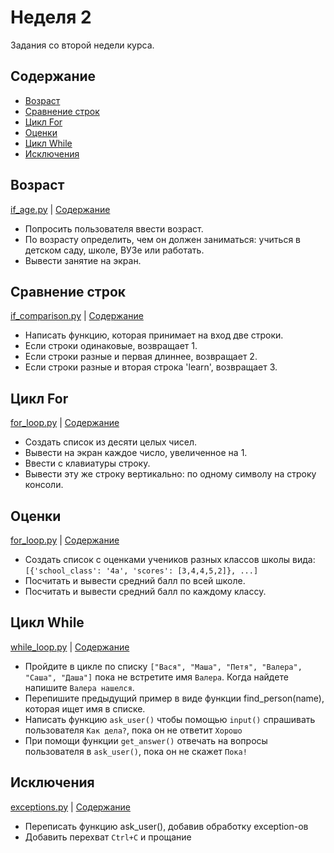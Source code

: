 # Неделя 2

Задания со второй недели курса.


## Содержание  

* [Возраст](#Возраст)  
* [Сравнение строк](#Сравнение-строк)
* [Цикл For](#Цикл-for)
* [Оценки](#Оценки)
* [Цикл While](#Цикл-while)
* [Исключения](#Исключения)


## Возраст

[if_age.py](if_age.py) | [Содержание](https://github.com/tonkytonky/learn_python/tree/master/week2#Содержание)

* Попросить пользователя ввести возраст.  
* По возрасту определить, чем он должен заниматься: учиться в детском саду, школе, ВУЗе или работать.  
* Вывести занятие на экран.


## Сравнение строк

[if_comparison.py](if_comparison.py) | [Содержание](https://github.com/tonkytonky/learn_python/tree/master/week2#Содержание)

* Написать функцию, которая принимает на вход две строки.  
* Если строки одинаковые, возвращает 1.  
* Если строки разные и первая длиннее, возвращает 2.  
* Если строки разные и вторая строка 'learn', возвращает 3.


## Цикл For

[for_loop.py](for_loop.py) | [Содержание](https://github.com/tonkytonky/learn_python/tree/master/week2#Содержание)

* Создать список из десяти целых чисел.  
* Вывести на экран каждое число, увеличенное на 1.  
* Ввести с клавиатуры строку.  
* Вывести эту же строку вертикально: по одному символу на строку консоли.  

## Оценки

[for_loop.py](for_loop.py) | [Содержание](https://github.com/tonkytonky/learn_python/tree/master/week2#Содержание)

* Создать список с оценками учеников разных классов школы вида:  
`[{'school_class': '4a', 'scores': [3,4,4,5,2]}, ...]`  
* Посчитать и вывести средний балл по всей школе.  
* Посчитать и вывести средний балл по каждому классу.


## Цикл While

[while_loop.py](while_loop.py) | [Содержание](https://github.com/tonkytonky/learn_python/tree/master/week2#Содержание)

* Пройдите в цикле по списку `["Вася", "Маша", "Петя", "Валера", "Саша", "Даша"]` пока не встретите имя `Валера`. Когда найдете напишите `Валера нашелся`.
* Перепишите предыдущий пример в виде функции find_person(name), которая ищет имя в списке.
* Написать функцию `ask_user()` чтобы помощью `input()` спрашивать пользователя `Как дела?`, пока он не ответит `Хорошо`
* При помощи функции `get_answer()` отвечать на вопросы пользователя в `ask_user()`, пока он не скажет `Пока!`


## Исключения

[exceptions.py](exceptions.py) | [Содержание](https://github.com/tonkytonky/learn_python/tree/master/week2#Содержание)

* Переписать функцию ask_user(), добавив обработку exception-ов
* Добавить перехват `Ctrl+C` и прощание
